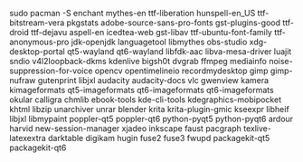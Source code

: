 sudo pacman -S enchant mythes-en ttf-liberation hunspell-en_US ttf-bitstream-vera pkgstats adobe-source-sans-pro-fonts gst-plugins-good ttf-droid ttf-dejavu aspell-en icedtea-web gst-libav ttf-ubuntu-font-family ttf-anonymous-pro jdk-openjdk languagetool libmythes obs-studio xdg-desktop-portal qt5-wayland qt6-wayland libfdk-aac libva-mesa-driver luajit sndio v4l2loopback-dkms kdenlive bigsh0t dvgrab ffmpeg mediainfo noise-suppression-for-voice opencv opentimelineio recordmydesktop gimp gimp-nufraw gutenprint libjxl audacity audacity-docs vlc gwenview kamera kimageformats qt5-imageformats qt6-imageformats qt6-imageformats okular calligra chmlib ebook-tools kde-cli-tools kdegraphics-mobipocket khtml libzip unarchiver unrar blender krita krita-plugin-gmic kseexpr libheif libjxl libmypaint poppler-qt5 poppler-qt6 python-pyqt5 python-pyqt6 ardour harvid new-session-manager xjadeo inkscape faust pacgraph texlive-latexextra darktable digikam hugin fuse2 fuse3 fwupd packagekit-qt5 packagekit-qt6
